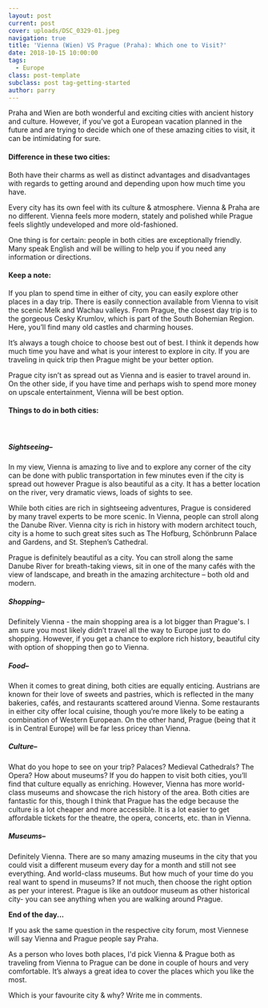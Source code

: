 ```yaml
---
layout: post
current: post
cover: uploads/DSC_0329-01.jpeg
navigation: true
title: 'Vienna (Wien) VS Prague (Praha): Which one to Visit?'
date: 2018-10-15 10:00:00
tags:
  - Europe
class: post-template
subclass: post tag-getting-started
author: parry
---
```


Praha and Wien are both wonderful and exciting cities with ancient history and culture. However, if you’ve got a European vacation planned in the future and are trying to decide which one of these amazing cities to visit, it can be intimidating for sure.

#### Difference in these two cities:

Both have their charms as well as distinct advantages and disadvantages with regards to getting around and depending upon how much time you have.

Every city has its own feel with its culture & atmosphere. Vienna & Praha are no different. Vienna feels more modern, stately and polished while Prague feels slightly undeveloped and more old-fashioned.

One thing is for certain: people in both cities are exceptionally friendly. Many speak English and will be willing to help you if you need any information or directions.

#### Keep a note:

If you plan to spend time in either of city, you can easily explore other places in a day trip. There is easily connection available from Vienna to visit the scenic Melk and Wachau valleys. From Prague, the closest day trip is to the gorgeous Cesky Krumlov, which is part of the South Bohemian Region. Here, you’ll find many old castles and charming houses.

It’s always a tough choice to choose best out of best. I think it depends how much time you have and what is your interest to explore in city. If you are traveling in quick trip then Prague might be your better option.

Prague city isn’t as spread out as Vienna and is easier to travel around in. On the other side, if you have time and perhaps wish to spend more money on upscale entertainment, Vienna will be best option.

#### Things to do in both cities:

&nbsp;

##### Sightseeing–

In my view, Vienna is amazing to live and to explore any corner of the city can be done with public transportation in few minutes even if the city is spread out however Prague is also beautiful as a city. It has a better location on the river, very dramatic views, loads of sights to see.

While both cities are rich in sightseeing adventures, Prague is considered by many travel experts to be more scenic. In Vienna, people can stroll along the Danube River. Vienna city is rich in history with modern architect touch, city is a home to such great sites such as The Hofburg, Sch&ouml;nbrunn Palace and Gardens, and St. Stephen’s Cathedral.

Prague is definitely beautiful as a city. You can stroll along the same Danube River for breath-taking views, sit in one of the many caf&eacute;s with the view of landscape, and breath in the amazing architecture – both old and modern.

##### Shopping–

Definitely Vienna - the main shopping area is a lot bigger than Prague's. I am sure you most likely didn’t travel all the way to Europe just to do shopping. However, if you get a chance to explore rich history, beautiful city with option of shopping then go to Vienna.

##### Food–

When it comes to great dining, both cities are equally enticing. Austrians are known for their love of sweets and pastries, which is reflected in the many bakeries, caf&eacute;s, and restaurants scattered around Vienna. Some restaurants in either city offer local cuisine, though you’re more likely to be eating a combination of Western European. On the other hand, Prague (being that it is in Central Europe) will be far less pricey than Vienna.

##### Culture–

What do you hope to see on your trip? Palaces? Medieval Cathedrals? The Opera? How about museums? If you do happen to visit both cities, you’ll find that culture equally as enriching. However, Vienna has more world-class museums and showcase the rich history of the area. Both cities are fantastic for this, though I think that Prague has the edge because the culture is a lot cheaper and more accessible. It is a lot easier to get affordable tickets for the theatre, the opera, concerts, etc. than in Vienna.

##### Museums–

Definitely Vienna. There are so many amazing museums in the city that you could visit a different museum every day for a month and still not see everything. And world-class museums. But how much of your time do you real want to spend in museums? If not much, then choose the right option as per your interest. Prague is like an outdoor museum as other historical city- you can see anything when you are walking around Prague.

**End of the day...**

If you ask the same question in the respective city forum, most Viennese will say Vienna and Prague people say Praha.

As a person who loves both places, I'd pick Vienna & Prague both as traveling from Vienna to Prague can be done in couple of hours and very comfortable. It’s always a great idea to cover the places which you like the most.

Which is your favourite city & why? Write me in comments.

&nbsp;

&nbsp;

&nbsp;

&nbsp;

&nbsp;